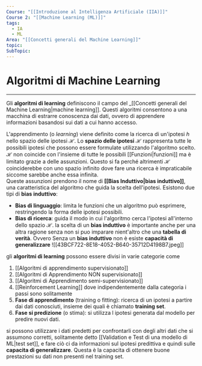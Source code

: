 ```yaml
---
Course: "[[Introduzione al Intelligenza Artificiale (IIA)]]"
Course 2: "[[Machine Learning (ML)]]"
tags:
  - IA
  - ML
Area: "[[Concetti generali del Machine Learning]]"
topic: 
SubTopic: 
---
```

# Algoritmi di Machine Learning
---
Gli **algoritmi di learning** definiscono il campo del _[[Concetti generali del Machine Learning|machine learning]]. Questi algoritmi consentono a una macchina di estrarre conoscenza dai dati, ovvero di apprendere informazioni basandosi sui dati a cui hanno accesso.

L'apprendimento (o _learning_) viene definito come la ricerca di un'ipotesi $h$ nello spazio delle ipotesi $\mathcal{H}$. Lo **spazio delle ipotesi** $\mathcal{H}$ rappresenta tutte le possibili ipotesi che possono essere formulate utilizzando l'algoritmo scelto. $\mathcal{H}$ non coincide con l'insieme di tutte le possibili [[Funzioni|funzioni]] ma è limitato grazie a delle assunzioni. Questo si fa perché altrimenti $\mathcal{H}$ coinciderebbe con uno spazio infinito dove fare una ricerca è impraticabile siccome sarebbe anche essa infinita.  
Queste assunzioni prendono il nome di __[[Bias Induttivo|bias induttivo]]__, una caratteristica del algoritmo che guida la scelta dell'ipotesi. Esistono due tipi di __bias induttivo__:
- **Bias di linguaggio**: limita le funzioni che un algoritmo può esprimere, restringendo la forma delle ipotesi possibili.
- **Bias di ricerca**: guida il modo in cui l'algoritmo cerca l'ipotesi all'interno dello spazio $\mathcal{H}$.
la scelta di un __bias induttivo__ è importante anche per una altra ragione senza non si puo imparare nient'altro che una __tabella di verità__. Ovvero Senza un __bias induttivo__ non è esiste __capacità di generalizzare__
![[43BCF722-8E18-4052-B640-35712D4198B7.jpeg]]

gli __algoritmi di learning__ possono essere divisi in varie categorie come 
1. [[Algoritmi di apprendimento supervisionato]]
2. [[Algoritmi di Apprendimento NON supervisionato]]
3. [[Algoritmi di Apprendimento semi-supervisionato]]
4. [[Reinforcement Learning]]
dove indipendentemente dalla categoria i passi sono solitamente
1. __Fase di apprendimento__ (training o fitting):  ricerca di un ipotesi a partire dai dati conosciuti, insieme dei quali è chiamato __training set__.
2. __Fase si predizione__ (o stima): si utilizza l ipotesi generata dal modello per predire nuovi dati. 

si possono utilizzare i dati predetti per confrontarli con degli altri dati che si assumono corretti, solitamente detto [[Validation e Test di una modello di ML|test set]], e fare ciò ci da informazioni sul ipotesi predittiva e quindi sulle __capacita di generalizzare__. Questa è la capacita di ottenere buone prestazioni su dati non presenti nel training set.